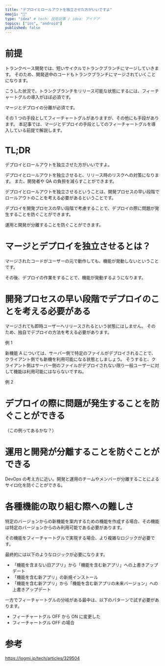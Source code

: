 ```yaml
---
title: "デプロイとロールアウトを独立させた方がいいですよ"
emoji: "🛫"
type: "idea" # tech: 技術記事 / idea: アイデア
topics: ["ios", "android"]
published: false
---
```


# 前提

トランクベース開発では、短いサイクルでトランクブランチにマージしていきます。
そのため、開発途中のコードもトランクブランチにマージされていくことになります。

こうした状況で、トランクブランチをリリース可能な状態にするには、フィーチャートグルの導入がほぼ必須です。

マージとデプロイの分離が必須です。

その 1 つの手段としてフィーチャートグルがありますが、その他にも手段があります。
本記事では、マージとデプロイの手段としてのフィーチャートグルを導入している前提で解説します。

# TL;DR

デプロイとロールアウトを独立させた方がいいですよ。

デプロイとロールアウトを独立させると、リリース時のリスクへの対策になります。
また、開発者や QA の負担を減らすことができます。

デプロイとロールアウトを独立させるということは、開発プロセスの早い段階でロールアウトのことを考える必要があるということです。

デプロイを開発プロセスの早い段階で考慮することで、デプロイの際に問題が発生することを防ぐことができます。

運用と開発が分離することを防ぐことができます。

# マージとデプロイを独立させるとは？

マージされたコードがユーザーの元で動作しても、機能が発動しないということです。

その後、デプロイの作業をすることで、機能が発動するようになります。

# 開発プロセスの早い段階でデプロイのことを考える必要がある

マージされても即時ユーザーへリリースされるという状態にはしません。
そのため、独自でデプロイの方法を考える必要があります。

例 1

新機能 A については、サーバー側で特定のファイルがデプロイされることで、クライアント側でも新機を利用可能になる状態としましょう。
そうすると、クライアント側はサーバー側のファイルがデプロイされない限り一般ユーザーに対して機能は利用可能にはならないですね。

例 2

# デプロイの際に問題が発生することを防ぐことができる

（この例ってあるかな？）

# 運用と開発が分離することを防ぐことができる

DevOps の考え方に近い。開発と運用のチームやメンバーが分離することによるサイロ化を防ぐことができる。

# 各種機能の取り組む際への難しさ

特定のバージョンからの新機能を案内するための機能を作成する場合、その機能は特定のバージョンからのみ利用可能である必要があります。

その機能をフィーチャートグルで実現する場合、より複雑なロジックが必要です。

最終的には以下のようなロジックが必要になります。

- 「機能を含まない旧アプリ」から「機能を含む新アプリ」への上書きアップデート
- 「機能を含む新アプリ」の新規インストール
- 「機能を含む新アプリ」から「機能を含む新アプリの未来バージョン」への上書きアップデート

一方でフィーチャートグルの分岐がある最中は、以下のパターンで試す必要があります。

- フィーチャートグル OFF から ON に変更した
- フィーチャートグル OFF の場合

# 参考

https://logmi.jp/tech/articles/329504

